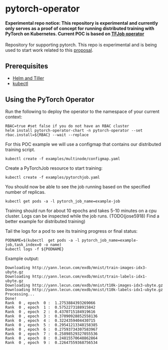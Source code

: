 
# pytorch-operator
#### Experimental repo notice: This repository is experimental and currently only serves as a proof of concept for running distributed training with PyTorch on Kubernetes. Current POC is based on [TFJob operator](https://github.com/kubeflow/tf-operator)
Repository for supporting pytorch. This repo is experimental and is being used to start work related to this [proposal](https://github.com/kubeflow/community/pull/33).

## Prerequisites

- [Helm and Tiller](https://github.com/kubernetes/helm/blob/master/docs/install.md)
- [kubectl](https://kubernetes.io/docs/tasks/tools/install-kubectl)
## Using the PyTorch Operator

Run the following to deploy the operator to the namespace of your current context:
```
RBAC=true #set false if you do not have an RBAC cluster
helm install pytorch-operator-chart -n pytorch-operator --set rbac.install=${RBAC} --wait --replace
```
For this POC example we will use a configmap that contains our distributed training script.
```
kubectl create -f examples/multinode/configmap.yaml
```
Create a PyTorchJob resource to start training:
```
kubectl create -f examples/pytorchjob.yaml
```
You should now be able to see the job running based on the specified number of replicas.
```
kubectl get pods -a -l pytorch_job_name=example-job
```
Training should run for about 10 epochs and takes 5-10 minutes on a cpu cluster. Logs can be inspected while the job runs. (TODO(jose5918) Find a better example for distributed training)

Tail the logs for a pod to see its training progress or final status:
```
PODNAME=$(kubectl  get pods -a -l pytorch_job_name=example-job,task_index=0 -o name)
kubectl logs -f ${PODNAME}
```
Example output:
```
Downloading http://yann.lecun.com/exdb/mnist/train-images-idx3-ubyte.gz
Downloading http://yann.lecun.com/exdb/mnist/train-labels-idx1-ubyte.gz
Downloading http://yann.lecun.com/exdb/mnist/t10k-images-idx3-ubyte.gz
Downloading http://yann.lecun.com/exdb/mnist/t10k-labels-idx1-ubyte.gz
Processing...
Done!
Rank  0 , epoch  0 :  1.2753884393269066
Rank  0 , epoch  1 :  0.5752273188915842
Rank  0 , epoch  2 :  0.4370715184919616
Rank  0 , epoch  3 :  0.37090928852558136
Rank  0 , epoch  4 :  0.3224359404430715
Rank  0 , epoch  5 :  0.29541213348158385
Rank  0 , epoch  6 :  0.27593734307583967
Rank  0 , epoch  7 :  0.25898529327055536
Rank  0 , epoch  8 :  0.24815570648862864
Rank  0 , epoch  9 :  0.22647559368756534
```